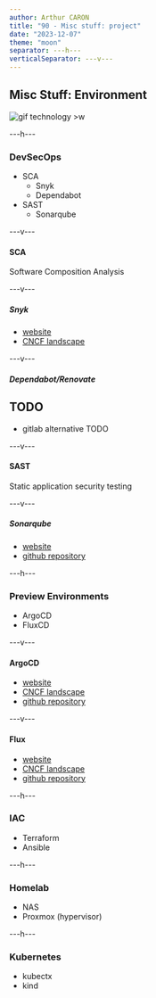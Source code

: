 ```yaml
---
author: Arthur CARON
title: "90 - Misc stuff: project"
date: "2023-12-07"
theme: "moon"
separator: ---h---
verticalSeparator: ---v---
---
```


## Misc Stuff: Environment

![gif technology >w](https://media0.giphy.com/media/pOEbLRT4SwD35IELiQ/giphy.gif)

---h---

### DevSecOps

- SCA
    - Snyk
    - Dependabot
- SAST
    - Sonarqube

---v---

#### SCA

Software Composition Analysis

---v---

##### Snyk

- [website](https://snyk.io/)
- [CNCF landscape](https://landscape.cncf.io/?selected=snyk)

---v---

##### Dependabot/Renovate

TODO
---
- gitlab alternative
  TODO

---v---

#### SAST

Static application security testing

---v---

##### Sonarqube

- [website](https://www.sonarsource.com/products/sonarqube/)
- [github repository](https://github.com/SonarSource/sonarqube)

---h---

### Preview Environments

- ArgoCD
- FluxCD

---v---

#### ArgoCD

- [website](https://argo-cd.readthedocs.io/en/stable/)
- [CNCF landscape](https://landscape.cncf.io/?selected=argo)
- [github repository](https://github.com/argoproj/argo-cd)

---v---

#### Flux

- [website](https://fluxcd.io/)
- [CNCF landscape](https://landscape.cncf.io/?selected=flux)
- [github repository](https://github.com/fluxcd/flux2)

---h---

### IAC

- Terraform
- Ansible

---h---

### Homelab

- NAS
- Proxmox (hypervisor)

---h---

### Kubernetes

- kubectx
- kind